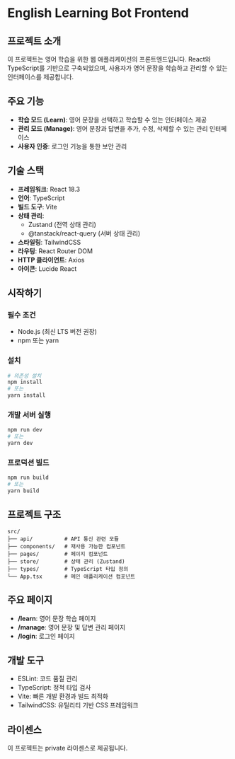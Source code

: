 
# English Learning Bot Frontend

## 프로젝트 소개
이 프로젝트는 영어 학습을 위한 웹 애플리케이션의 프론트엔드입니다. React와 TypeScript를 기반으로 구축되었으며, 사용자가 영어 문장을 학습하고 관리할 수 있는 인터페이스를 제공합니다.

## 주요 기능
- **학습 모드 (Learn)**: 영어 문장을 선택하고 학습할 수 있는 인터페이스 제공
- **관리 모드 (Manage)**: 영어 문장과 답변을 추가, 수정, 삭제할 수 있는 관리 인터페이스
- **사용자 인증**: 로그인 기능을 통한 보안 관리

## 기술 스택
- **프레임워크**: React 18.3
- **언어**: TypeScript
- **빌드 도구**: Vite
- **상태 관리**: 
  - Zustand (전역 상태 관리)
  - @tanstack/react-query (서버 상태 관리)
- **스타일링**: TailwindCSS
- **라우팅**: React Router DOM
- **HTTP 클라이언트**: Axios
- **아이콘**: Lucide React

## 시작하기

### 필수 조건
- Node.js (최신 LTS 버전 권장)
- npm 또는 yarn

### 설치
```bash
# 의존성 설치
npm install
# 또는
yarn install
```

### 개발 서버 실행
```bash
npm run dev
# 또는
yarn dev
```

### 프로덕션 빌드
```bash
npm run build
# 또는
yarn build
```

## 프로젝트 구조
```
src/
├── api/          # API 통신 관련 모듈
├── components/   # 재사용 가능한 컴포넌트
├── pages/        # 페이지 컴포넌트
├── store/        # 상태 관리 (Zustand)
├── types/        # TypeScript 타입 정의
└── App.tsx       # 메인 애플리케이션 컴포넌트
```

## 주요 페이지
- **/learn**: 영어 문장 학습 페이지
- **/manage**: 영어 문장 및 답변 관리 페이지
- **/login**: 로그인 페이지

## 개발 도구
- ESLint: 코드 품질 관리
- TypeScript: 정적 타입 검사
- Vite: 빠른 개발 환경과 빌드 최적화
- TailwindCSS: 유틸리티 기반 CSS 프레임워크

## 라이센스
이 프로젝트는 private 라이센스로 제공됩니다.
